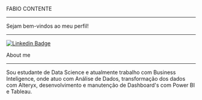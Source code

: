 FABIO CONTENTE
***
Sejam bem-vindos ao meu perfil!
***
[![Linkedin Badge](https://img.shields.io/badge/-Linkedin-blue?style-flat-square&logo+Linkedin&logoColor+white&link+https://www.linkedin.com/in/fabio-contente-12263171)](https://www.linkedin.com/in/fabio-contente-12263171)

About me
***
Sou estudante de Data Science e atualmente trabalho com Business Inteligence, onde atuo com Análise de Dados, transformação dos dados com Alteryx, desenvolvimento e manutenção de Dashboard's com Power BI e Tableau.
 
